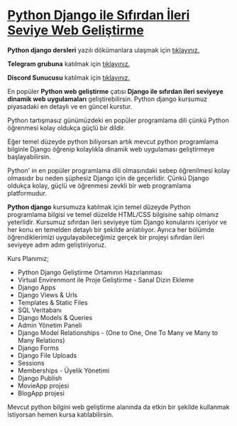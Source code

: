 # [Python Django ile Sıfırdan İleri Seviye Web Geliştirme](https://www.udemy.com/course/python-django-dersleri/?couponCode=DEAL75)

**Python django dersleri** yazılı dökümanlara ulaşmak için [tıklayınız.](https://sadikturan.com/python-django-dersleri)

**Telegram grubuna** katılmak için [tıklayınız.](https://t.me/joinchat/PmV2Xhw1ZaeIq9EINxJNvg)

**Discord Sunucusu** katılmak için [tıklayınız.](https://discord.com/invite/rANTmRzuHZ)

En popüler **Python web geliştirme** çatısı **Django ile sıfırdan ileri seviyeye dinamik web uygulamaları** geliştirebilirsin. Python django kursumuz piyasadaki en detaylı ve en güncel kurstur.

Python tartışmasız günümüzdeki en popüler programlama dili çünkü Python öğrenmesi kolay oldukça güçlü bir dildir.

Eğer temel düzeyde python biliyorsan artık mevcut python programlama bilginle Django öğrenip kolaylıkla dinamik web uygulaması geliştirmeye başlayabilirsin.

Python' in en popüler programlama dili olmasındaki sebep öğrenilmesi kolay olmasıdır bu neden şüphesiz Django için de geçerlidir. Çünkü Django oldukça kolay, güçlü ve öğrenmesi zevkli bir web programlama platformudur.

**Python django** kursumuza katılmak için temel düzeyde Python programlama bilgisi ve temel düzelde HTML/CSS bilgisine sahip olmanız yeterlidir. Kursumuz sıfırdan ileri seviyeye tüm Django konularını içeriyor ve her konu en temelden detaylı bir şekilde anlatılıyor. Ayrıca her bölümde öğrendiklerimizi uygulayabileceğimiz gerçek bir projeyi sıfırdan ileri seviyeye adım adım geliştiriyoruz.

Kurs Planımız;

- Python Django Geliştirme Ortamının Hazırlanması
- Virtual Envirenmont ile Proje Geliştirme - Sanal Dizin Ekleme
- Django Apps
- Django Views & Urls
- Templates & Static Files
- SQL Veritabanı
- Django Models & Queries
- Admin Yönetim Paneli
- Django Model Relationships - (One to One, One To Many ve Many to Many Relations)
- Django Forms
- Django File Uploads
- Sessions
- Memberships - Üyelik Yönetimi
- Django Publish
- MovieApp projesi
- BlogApp projesi

Mevcut python bilgini web geliştirme alanında da etkin bir şekilde kullanmak istiyorsan hemen kursa katılabilirsin.